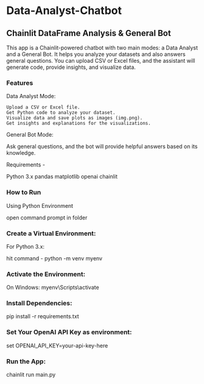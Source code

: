 # Data-Analyst-Chatbot

## Chainlit DataFrame Analysis & General Bot
This app is a Chainlit-powered chatbot with two main modes: a Data Analyst and a General Bot. It helps you analyze your datasets and also answers general questions. You can upload CSV or Excel files, and the assistant will generate code, provide insights, and visualize data.

### Features
Data Analyst Mode:

    Upload a CSV or Excel file.
    Get Python code to analyze your dataset.
    Visualize data and save plots as images (img.png).
    Get insights and explanations for the visualizations.
    
General Bot Mode:

Ask general questions, and the bot will provide helpful answers based on its knowledge.

Requirements -

Python 3.x
pandas
matplotlib
openai
chainlit


### How to Run
Using Python Environment

open command prompt in folder

### Create a Virtual Environment:

For Python 3.x:

hit command - python -m venv myenv

### Activate the Environment:

On Windows:
myenv\Scripts\activate

### Install Dependencies:

pip install -r requirements.txt

### Set Your OpenAI API Key as environment:

set OPENAI_API_KEY=your-api-key-here

### Run the App:

chainlit run main.py

